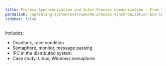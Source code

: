 ```yaml
---
title: Process Synchronization and Inter-Process Communication - From Theory to Practice
permalink: /operating-system/overview/06-process-synchronization-and-ipc
sidebar: false
---
```


Includes:
- Deadlock, race condition
- Semaphore, monitor, message passing
- IPC in the distributed system
- Case study: Linux, Windows semaphore